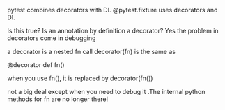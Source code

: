 pytest combines decorators with DI. @pytest.fixture uses decorators and DI. 

Is this true? Is an annotation by definition a decorator? Yes
the problem in decorators come in debugging

a decorator is a nested fn call
decorator(fn) is the same as 

@decorator
def fn()

when you use fn(), it is replaced by decorator(fn())

not a big deal except when you need to debug it .The internal python methods for fn are
no longer there! 



